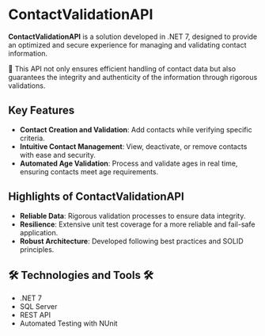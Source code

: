 # ContactValidationAPI

**ContactValidationAPI** is a solution developed in .NET 7, designed to provide an optimized and secure experience for managing and validating contact information.

🚀 This API not only ensures efficient handling of contact data but also guarantees the integrity and authenticity of the information through rigorous validations.

## Key Features  
- **Contact Creation and Validation**: Add contacts while verifying specific criteria.  
- **Intuitive Contact Management**: View, deactivate, or remove contacts with ease and security.  
- **Automated Age Validation**: Process and validate ages in real time, ensuring contacts meet age requirements.

## Highlights of ContactValidationAPI  
- **Reliable Data**: Rigorous validation processes to ensure data integrity.  
- **Resilience**: Extensive unit test coverage for a more reliable and fail-safe application.  
- **Robust Architecture**: Developed following best practices and SOLID principles.

## 🛠 Technologies and Tools 🛠  
- .NET 7  
- SQL Server  
- REST API  
- Automated Testing with NUnit  
